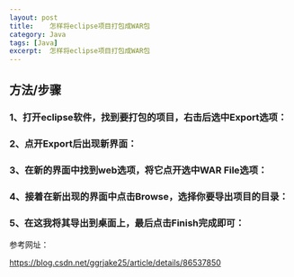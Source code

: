 ```yaml
---
layout: post
title:    怎样将eclipse项目打包成WAR包  
category: Java
tags: [Java]
excerpt:  怎样将eclipse项目打包成WAR包
---
```

## 方法/步骤 ##

### 1、打开eclipse软件，找到要打包的项目，右击后选中Export选项： ###

### 2、点开Export后出现新界面： ###

### 3、在新的界面中找到web选项，将它点开选中WAR File选项： ###

### 4、接着在新出现的界面中点击Browse，选择你要导出项目的目录： ###

### 5、在这我将其导出到桌面上，最后点击Finish完成即可： ###


参考网址：

<https://blog.csdn.net/ggrjake25/article/details/86537850>





